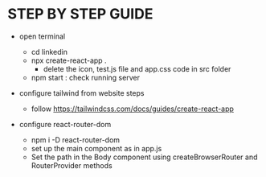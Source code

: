 

# STEP BY STEP GUIDE
- open terminal
    - cd linkedin
    - npx create-react-app .
        - delete the icon, test.js file and app.css code in src folder
    - npm start : check running server
    

- configure tailwind from website steps
    - follow https://tailwindcss.com/docs/guides/create-react-app

- configure react-router-dom
    - npm i -D react-router-dom
    - set up the main component as <Body /> in app.js
    - Set the path in the Body component using createBrowserRouter and RouterProvider methods